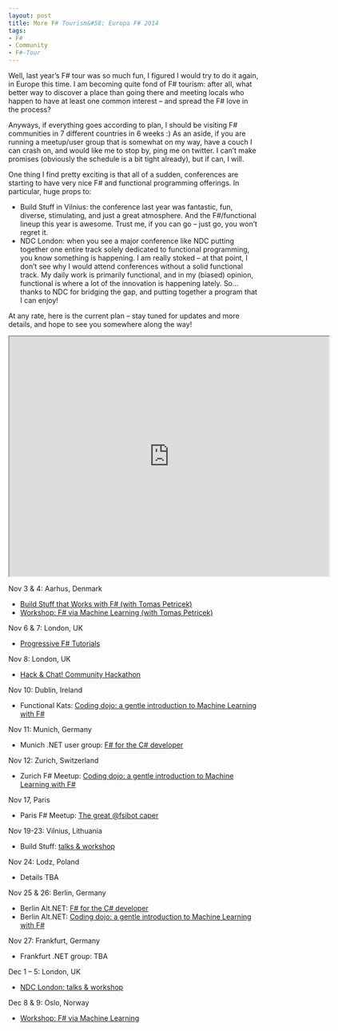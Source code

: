 ```yaml
---
layout: post
title: More F# Tourism&#58; Europa F# 2014
tags:
- F#
- Community
- F#-Tour
---
```


Well, last year’s F# tour was so much fun, I figured I would try to do it again, in Europe this time. I am becoming quite fond of F# tourism: after all, what better way to discover a place than going there and meeting locals who happen to have at least one common interest – and spread the F# love in the process?

Anyways, if everything goes according to plan, I should be visiting F# communities in 7 different countries in 6 weeks :) As an aside, if you are running a meetup/user group that is somewhat on my way, have a couch I can crash on, and would like me to stop by, ping me on twitter. I can’t make promises (obviously the schedule is a bit tight already), but if can, I will.

<!--more-->

One thing I find pretty exciting is that all of a sudden, conferences are starting to have very nice F# and functional programming offerings. In particular, huge props to:

* Build Stuff in Vilnius: the conference last year was fantastic, fun, diverse, stimulating, and just a great atmosphere. And the F#/functional lineup this year is awesome. Trust me, if you can go – just go, you won’t regret it.
* NDC London: when you see a major conference like NDC putting together one entire track solely dedicated to functional programming, you know something is happening. I am really stoked – at that point, I don’t see why I would attend conferences without a solid functional track. My daily work is primarily functional, and in my (biased) opinion, functional is where a lot of the innovation is happening lately. So… thanks to NDC for bridging the gap, and putting together a program that I can enjoy!

At any rate, here is the current plan – stay tuned for updates and more details, and hope to see you somewhere along the way!

<iframe src="https://www.google.com/maps/d/embed?mid=zJ4Wo5XaR4h8.k8AKySfC_hGs" width="640" height="480"></iframe></p>

Nov 3 & 4: Aarhus, Denmark

* [Build Stuff that Works with F# (with Tomas Petricek)](http://mjolner.dk/events/fsharp/)
* [Workshop: F# via Machine Learning (with Tomas Petricek)](http://www.eventbrite.com/e/f-via-machine-learning-tickets-13055813289)

Nov 6 & 7: London, UK

* [Progressive F# Tutorials](https://skillsmatter.com/conferences/1926-progressive-f-tutorials-2014#program)

Nov 8: London, UK

* [Hack & Chat! Community Hackathon](http://www.meetup.com/FSharpLondon/events/213535152/)

Nov 10: Dublin, Ireland

* Functional Kats: [Coding dojo: a gentle introduction to Machine Learning with F#](http://www.meetup.com/FunctionalKats/events/213546532/)

Nov 11: Munich, Germany

* Munich .NET user group: [F# for the C# developer](http://www.munichdot.net/events/event/2014-11-11)

Nov 12: Zurich, Switzerland

* Zurich F# Meetup: [Coding dojo: a gentle introduction to Machine Learning with F#](http://www.meetup.com/zurich-fsharp-users/events/212973172/)

Nov 17, Paris

* Paris F# Meetup: [The great @fsibot caper](http://www.meetup.com/Functional-Programming-in-F/events/210568492/)

Nov 19-23: Vilnius, Lithuania

* Build Stuff: [talks & workshop](http://buildstuff.lt/)

Nov 24: Lodz, Poland

* Details TBA

Nov 25 & 26: Berlin, Germany

* Berlin Alt.NET: [F# for the C# developer](http://www.altnetberlin.de/Neues/2511-26112014mathiasbrandewinder-double-feature)
* Berlin Alt.NET: [Coding dojo: a gentle introduction to Machine Learning with F#](http://www.altnetberlin.de/Neues/2511-26112014mathiasbrandewinder-double-feature)

Nov 27: Frankfurt, Germany

* Frankfurt .NET group: TBA

Dec 1 – 5: London, UK

* [NDC London: talks & workshop](http://www.ndc-london.com/)

Dec 8 & 9: Oslo, Norway

* [Workshop: F# via Machine Learning](http://www.programutvikling.no/kurs/f-via-machine-learning-mathias-brandewinder/5571)